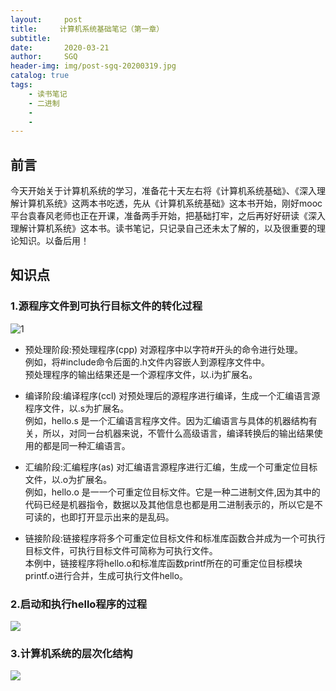 ```yaml
---
layout:     post
title:     计算机系统基础笔记（第一章）
subtitle:   
date:       2020-03-21
author:     SGQ
header-img: img/post-sgq-20200319.jpg
catalog: true
tags:
    - 读书笔记
    - 二进制
    - 
    - 
---
```





## 前言

 今天开始关于计算机系统的学习，准备花十天左右将《计算机系统基础》、《深入理解计算机系统》这两本书吃透，先从《计算机系统基础》这本书开始，刚好mooc平台袁春风老师也正在开课，准备两手开始，把基础打牢，之后再好好研读《深入理解计算机系统》这本书。读书笔记，只记录自己还未太了解的，以及很重要的理论知识。以备后用！
 
 
## 知识点
 
### 1.源程序文件到可执行目标文件的转化过程
 
![1](https://imgkr.cn-bj.ufileos.com/ab5dccb8-aaf9-4168-a7a2-692358dd1506.png)

* 预处理阶段:预处理程序(cpp) 对源程序中以字符#开头的命令进行处理。<br>例如，将#include命令后面的.h文件内容嵌人到源程序文件中。<br>预处理程序的输出结果还是一个源程序文件，以.i为扩展名。

* 编译阶段:编译程序(ccl) 对预处理后的源程序进行编译，生成一个汇编语言源程序文件，以.s为扩展名。<br>例如，hello.s 是一个汇编语言程序文件。因为汇编语言与具体的机器结构有关，所以，对同一台机器来说，不管什么高级语言，编译转换后的输出结果使用的都是同一种汇编语言。

* 汇编阶段:汇编程序(as) 对汇编语言源程序进行汇编，生成一个可重定位目标文件，以.o为扩展名。<br>例如，hello.o 是一一个可重定位目标文件。它是一种二进制文件,因为其中的代码已经是机器指令，数据以及其他信息也都是用二进制表示的，所以它是不可读的，也即打开显示出来的是乱码。

* 链接阶段:链接程序将多个可重定位目标文件和标准库函数合并成为一个可执行目标文件，可执行目标文件可简称为可执行文件。<br>本例中，链接程序将hello.o和标准库函数printf所在的可重定位目标模块printf.o进行合并，生成可执行文件hello。




### 2.启动和执行hello程序的过程

![](https://imgkr.cn-bj.ufileos.com/13c75391-9bbb-4dd3-8a12-f0fef1961dde.png)


### 3.计算机系统的层次化结构

![](https://imgkr.cn-bj.ufileos.com/568c10fc-46c5-44c2-918d-1f6549d650d9.png)